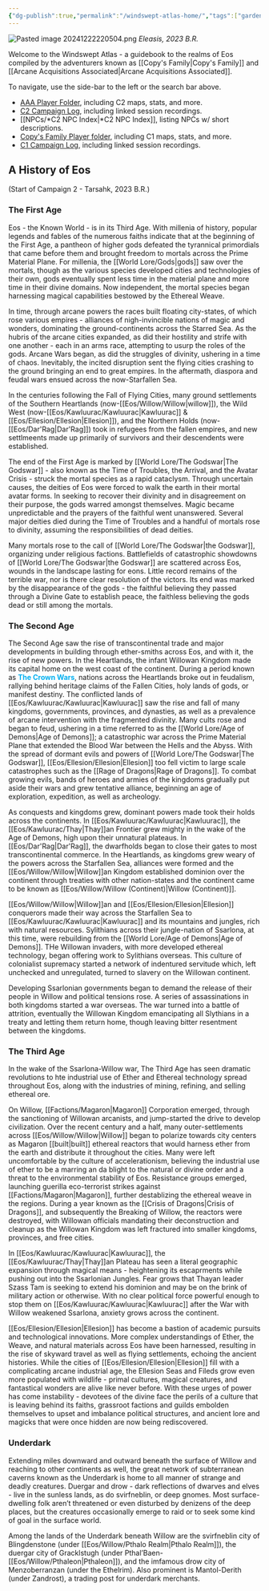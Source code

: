 ```yaml
---
{"dg-publish":true,"permalink":"/windswept-atlas-home/","tags":["gardenEntry"],"updated":"2024-12-24T20:54:25.545-05:00"}
---
```


![Pasted image 20241222220504.png](/img/user/Images/Pasted%20image%2020241222220504.png)
*Eleasis, 2023 B.R.*

Welcome to the Windswept Atlas - a guidebook to the realms of Eos compiled by the adventurers known as [[Copy's Family\|Copy's Family]] and [[Arcane Acquisitions Associated\|Arcane Acquisitions Associated]]. 

To navigate, use the side-bar to the left or the search bar above. 

- [AAA Player Folder](https://drive.google.com/drive/folders/1h7AzJZ2Wgqt7MVjc8zdvR9h1xCZvnepk?usp=drive_link), including C2 maps, stats, and more.
- [C2 Campaign Log](https://docs.google.com/document/d/1_FmRM24L4DgybyEMHTODrN5A18BsP9FnoZsTY3IGHLM/edit?usp=drive_link), including linked session recordings. 
- [[NPCs/*C2 NPC Index\|*C2 NPC Index]], listing NPCs w/ short descriptions.
- [Copy's Family Player folder](https://drive.google.com/drive/folders/1mF8wWxFuJaVAOGqJOEIQKHgvMx14na_x?usp=drive_link), including C1 maps, stats, and more.
- [C1 Campaign Log](https://docs.google.com/document/d/1a-_ZANhiTOuuXzRcYax6bL-IIHH1qneu7XWjSAhY0Wg/edit?usp=drive_link), including linked session recordings.

## A History of Eos
(Start of Campaign 2 - Tarsahk, 2023 B.R.)
### The First Age

Eos - the Known World - is in its Third Age. With millenia of history, popular legends and fables of the numerous faiths indicate that at the beginning of the First Age, a pantheon of higher gods defeated the tyrannical primordials that came before them and brought freedom to mortals across the Prime Material Plane. For millenia, the [[World Lore/Gods\|gods]] saw over the mortals, though as the various species developed cities and technologies of their own, gods eventually spent less time in the material plane and more time in their divine domains. Now independent, the mortal species began harnessing magical capabilities bestowed by the Ethereal Weave.

In time, through arcane powers the races built floating city-states, of which rose various empires - alliances of nigh-invincible nations of magic and wonders, dominating the ground-continents across the Starred Sea. As the hubris of the arcane cities expanded, as did their hostility and strife with one another - each in an arms race, attempting to usurp the roles of the gods. Arcane Wars began, as did the struggles of divinity, ushering in a time of chaos. Inevitably, the incited disruption sent the flying cities crashing to the ground bringing an end to great empires. In the aftermath, diaspora and feudal wars ensued across the now-Starfallen Sea.

In the centuries following the Fall of Flying Cities, many ground settlements of the Southern Heartlands (now-[[Eos/Willow/Willow\|willow]]), the Wild West (now-[[Eos/Kawluurac/Kawluurac\|Kawluurac]] & [[Eos/Ellesion/Ellesion\|Ellesion]]), and the Northern Holds (now-[[Eos/Dar'Rag\|Dar'Rag]]) took in refugees from the fallen empires, and new settlmeents made up primarily of survivors and their descendents were established. 

The end of the First Age is marked by [[World Lore/The Godswar\|The Godswar]] - also known as the Time of Troubles, the Arrival, and the Avatar Crisis - struck the mortal species as a rapid cataclysm. Through uncertain causes, the deities of Eos were forced to walk the earth in their mortal avatar forms. In seeking to recover their divinity and in disagreement on their purpose, the gods warred amongst themselves. Magic became unpredictable and the prayers of the faithful went unanswered. Several major deities died during the Time of Troubles and a handful of mortals rose to divinity, assuming the responsibilities of dead deities. 

Many mortals rose to the call of [[World Lore/The Godswar\|the Godswar]], organizing under religious factions. Battlefields of catastrophic showdowns of [[World Lore/The Godswar\|the Godswar]] are scattered across Eos, wounds in the landscape lasting for eons. Little record remains of the terrible war, nor is there clear resolution of the victors. Its end was marked by the disappearance of the gods - the faithful believing they passed through a Divine Gate to establish peace, the faithless believing the gods dead or still among the mortals. 

### The Second Age

The Second Age saw the rise of transcontinental trade and major developments in building through ether-smiths across Eos, and with it, the rise of new powers. In the Heartlands, the infant Willowan Kingdom made its capital home on the west coast of the continent. During a period known as **<font color="#00b0f0">The Crown Wars</font>**, nations across the Heartlands broke out in feudalism, rallying behind heritage claims of the Fallen Cities, holy lands of gods, or manifest destiny. The conflicted lands of [[Eos/Kawluurac/Kawluurac\|Kawluurac]] saw the rise and fall of many kingdoms, governments, provinces, and dynasties, as well as a prevalence of arcane intervention with the fragmented divinity. Many cults rose and began to feud, ushering in a time referred to as the [[World Lore/Age of Demons\|Age of Demons]]; a catastrophic war across the Prime Material Plane that extended the Blood War between the Hells and the Abyss. With the spread of dormant evils and powers of [[World Lore/The Godswar\|The Godswar]], [[Eos/Ellesion/Ellesion\|Ellesion]] too fell victim to large scale catastrophes such as the [[Rage of Dragons\|Rage of Dragons]]. To combat growing evils, bands of heroes and armies of the kingdoms gradually put aside their wars and grew tentative alliance, beginning an age of exploration, expedition, as well as archeology. 

As conquests and kingdoms grew, dominant powers made took their holds across the continents. In [[Eos/Kawluurac/Kawluurac\|Kawluurac]], the [[Eos/Kawluurac/Thay\|Thay]]an Frontier grew mighty in the wake of the Age of Demons, high upon their unnatural plateaus. In [[Eos/Dar'Rag\|Dar'Rag]], the dwarfholds began to close their gates to most transcontinental commerce. In the Heartlands, as kingdoms grew weary of the powers across the Starfallen Sea, alliances were formed and the [[Eos/Willow/Willow\|Willow]]an Kingdom established dominion over the continent through treaties with other nation-states and the continent came to be known as  [[Eos/Willow/Willow (Continent)\|Willow (Continent)]].

[[Eos/Willow/Willow\|Willow]]an and [[Eos/Ellesion/Ellesion\|Ellesion]] conquerors made their way across the Starfallen Sea to [[Eos/Kawluurac/Kawluurac\|Kawluurac]] and its mountains and jungles, rich with natural resources. Sylithians across their jungle-nation of Ssarlona, at this time, were rebuilding from the [[World Lore/Age of Demons\|Age of Demons]]. THe Willowan invaders, with more developed ethereal technology, began offering work to Sylithians overseas. This culture of colonialist supremacy started a network of indentured servitude which, left unchecked and unregulated, turned to slavery on the Willowan continent. 

Developing Ssarlonian governments began to demand the release of their people in Willow and political tensions rose. A series of assassinations in both kingdoms started a war overseas. The war turned into a battle of attrition, eventually the Willowan Kingdom emancipating all Slythians in a treaty and letting them return home, though leaving bitter resentment between the kingdoms. 
### The Third Age

In the wake of the Ssarlona-Willow war, The Third Age has seen dramatic revolutions to hte industrial use of Ether and Ethereal technology spread throughout Eos, along with the industries of mining, refining, and selling ethereal ore. 

On Willow, [[Factions/Magaron\|Magaron]] Corporation emerged, through the sanctioning of Willowan arcanists, and jump-started the drive to develop civilization. Over the recent century and a half, many outer-settlements across [[Eos/Willow/Willow\|Willow]] began to polarize towards city centers as Magaron [[built\|built]] ethereal reactors that would harness ether from the earth and distribute it throughout the cities. Many were left uncomfortable by the culture of accelerationism, believing the industrial use of ether to be a marring an da blight to the natural or divine order and a threat to the environmental stability of Eos. Resistance groups emerged, launching guerilla eco-terrorist strikes against [[Factions/Magaron\|Magaron]], further destablizing the ethereal weave in the regions. During a year known as the [[Crisis of Dragons\|Crisis of Dragons]], and subsequently the Breaking of Willow, the reactors were destroyed, with Willowan officials mandating their deconstruction and cleanup as the Willowan Kingdom was left fractured into smaller kingdoms, provinces, and free cities. 

In [[Eos/Kawluurac/Kawluurac\|Kawluurac]], the [[Eos/Kawluurac/Thay\|Thay]]an Plateau has seen a literal geographic expansion through magical means - heightening its escaprments while pushing out into the Ssarlonian Jungles. Fear grows that Thayan leader Szass Tam is seeking to extend his dominion and may be on the brink of military action or otherwise. With no clear political force powerful enough to stop them on [[Eos/Kawluurac/Kawluurac\|Kawluurac]] after the War with Willow weakened Ssarlona, anxiety grows across the continent. 

[[Eos/Ellesion/Ellesion\|Ellesion]] has become a bastion of academic pursuits and technological innovations. More complex understandings of Ether, the Weave, and natural materials across Eos have been harnessed, resulting in the rise of skyward travel as well as flying settlements, echoing the ancient histories. While the cities of [[Eos/Ellesion/Ellesion\|Ellesion]] fill with a complicating arcane industrial age, the Ellesion Seas and Fileds grow even more populated with wildlife - primal cultures, magical creatures, and fantastical wonders are alive like never before. With these urges of power has come instability - devotees of the divine face the perils of a culture that is leaving behind its faiths, grassroot factions and guilds embolden themselves to upset and imbalance political structures, and ancient lore and magicks that were once hidden are now being rediscovered. 

### Underdark 

Extending miles downward and outward beneath the surface of Willow and reaching to other continents as well, the great network of subterranean caverns known as the Underdark is home to all manner of strange and deadly creatures. Duergar and drow - dark reflections of dwarves and elves - live in the sunless lands, as do svirfneblin, or deep gnomes. Most surface-dwelling folk aren’t threatened or even disturbed by denizens of the deep places, but the creatures occasionally emerge to raid or to seek some kind of goal in the surface world.

Among the lands of the Underdark beneath Willow are the svirfneblin city of Blingdenstone (under [[Eos/Willow/Pthalo Realm\|Pthalo Realm]]), the duergar city of Gracklstugh (under Pthal’Baen-[[Eos/Willow/Pthaleon\|Pthaleon]]), and the imfamous drow city of Menzoberranzan (under the Ethelrim). Also prominent is Mantol-Derith (under Zandrost), a trading post for underdark merchants.